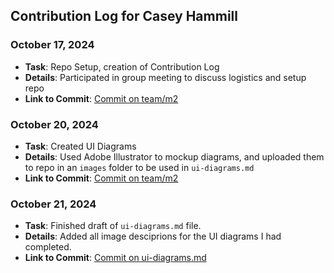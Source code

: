 ## Contribution Log for Casey Hammill

### October 17, 2024
- **Task**: Repo Setup, creation of Contribution Log
- **Details**: Participated in group meeting to discuss logistics and setup repo
- **Link to Commit**: [Commit on team/m2](https://github.com/TedDPig123/326_Project/commit/ecc4ecb6fa8b72ca4c58321166c6ca88b48c91ea)

### October 20, 2024
- **Task**: Created UI Diagrams
- **Details**: Used Adobe Illustrator to mockup diagrams, and uploaded them to repo in an `images` folder to be used in `ui-diagrams.md`
- **Link to Commit**: [Commit on team/m2](https://github.com/TedDPig123/326_Project/commit/530c1790eee522dea182a02b3ccf448a8c09f785#diff-2020833d30e08e21c6767519756d9e7b760316d1e5d5302587f8ec6b01e9b2c2)

### October 21, 2024
- **Task**: Finished draft of `ui-diagrams.md` file.
- **Details**: Added all image desciprions for the UI diagrams I had completed.
- **Link to Commit**: [Commit on ui-diagrams.md](https://github.com/TedDPig123/326_Project/pull/7/commits/c1747a40f468c56dd8d8026d46d12cbd54f6c431)
